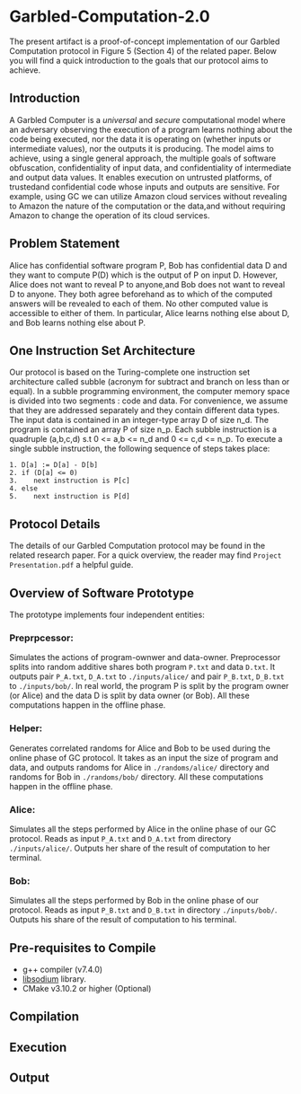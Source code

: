 # Garbled-Computation-2.0

The present artifact is a proof-of-concept implementation of our Garbled Computation protocol in Figure 5 (Section 4) of the related paper. Below you will find a quick introduction to the goals that our protocol aims to achieve.

## Introduction
A Garbled Computer is a _universal_ and _secure_ computational model where an adversary observing the execution of a program learns nothing about the code being executed, nor the data it is operating on (whether inputs or intermediate values), nor the outputs it is producing. The model aims to achieve, using a single general approach, the multiple goals of software obfuscation, confidentiality of input data, and confidentiality of intermediate and output data values. It enables execution on untrusted platforms, of trustedand confidential code whose inputs and outputs are sensitive. For example, using GC we can utilize Amazon cloud services without revealing to Amazon the nature of the computation or the data,and without requiring Amazon to change the operation of its cloud services.

## Problem Statement
Alice has confidential software program P, Bob has confidential data D and they want to compute P(D) which is the output of P on input D. However, Alice does not want to reveal P to anyone,and Bob does not want to reveal D to anyone. They both agree beforehand as to which of the computed answers will be revealed to each of them. No other computed value is accessible to either of them. In particular, Alice learns nothing else about D, and Bob learns nothing else about P.


## One Instruction Set Architecture
Our protocol is based on the Turing-complete one instruction set architecture called subble (acronym for subtract and branch on less than or equal). In a subble programming environment, the computer memory space is divided into two segments : code and data. For convenience, we assume that they are addressed separately and they contain different data types. The input data is contained in an integer-type array D of size n_d. The program is contained an array P of size n_p. Each subble instruction is a quadruple (a,b,c,d) s.t 0 <= a,b <= n_d and 0 <= c,d <= n_p. To execute a single subble instruction, the following sequence of steps takes place:
```
1. D[a] := D[a] - D[b]
2. if (D[a] <= 0)
3.    next instruction is P[c]
4. else
5.    next instruction is P[d]
```

## Protocol Details
The details of our Garbled Computation protocol may be found in the related research paper. For a quick overview, the reader may find `Project Presentation.pdf` a helpful guide.

## Overview of Software Prototype
The prototype implements four independent entities:

### Preprpcessor:
Simulates the actions of program-ownwer and data-owner. Preprocessor splits into random additive shares both program `P.txt` and data `D.txt`. It outputs pair `P_A.txt`, `D_A.txt` to `./inputs/alice/` and pair `P_B.txt`, `D_B.txt` to `./inputs/bob/`. In real world, the program P is split by the program owner (or Alice) and the data D is split by data owner (or Bob). All these computations happen in the offline phase.

### Helper: 
Generates correlated randoms for Alice and Bob to be used during the online phase of GC protocol. It takes as an input the size of program and data, and outputs randoms for Alice in `./randoms/alice/` directory and randoms for Bob in `./randoms/bob/` directory. All these computations happen in the offline phase.

### Alice: 
Simulates all the steps performed by Alice in the online phase of our GC protocol. Reads as input `P_A.txt` and `D_A.txt` from directory `./inputs/alice/`. Outputs her share of the result of computation to her terminal.

### Bob: 
Simulates all the steps performed by Bob in the online phase of our protocol. Reads as input `P_B.txt` and `D_B.txt` in directory `./inputs/bob/`. Outputs his share of the result of computation to his terminal.

## Pre-requisites to Compile
- g++ compiler (v7.4.0)
- [libsodium](https://libsodium.gitbook.io/doc/installation) library.
- CMake v3.10.2 or higher (Optional)

## Compilation

## Execution

## Output
